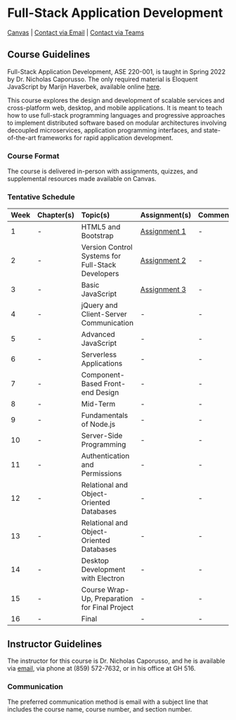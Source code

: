 # Full-Stack Application Development

[Canvas](https://nku.instructure.com/courses/47643) | [Contact via Email](mailto:caporusson1@nku.edu) | 
[Contact via Teams](https://teams.microsoft.com/l/chat/0/0?users=caporusson1@nku.edu)

## Course Guidelines

Full-Stack Application Development, ASE 220-001, is taught in Spring 2022 by Dr. Nicholas Caporusso. The only required 
material is Eloquent JavaScript by Marijn Haverbek, available online [here](https://eloquentjavascript.net/).

This course explores the design and development of scalable services and cross-platform web, desktop, and mobile 
applications. It is meant to teach how to use full-stack programming languages and progressive approaches to implement 
distributed software based on modular architectures involving decoupled microservices, application programming 
interfaces, and state-of-the-art frameworks for rapid application development.

### Course Format

The course is delivered in-person with assignments, quizzes, and supplemental resources made available on Canvas.

### Tentative Schedule

| Week | Chapter(s) | Topic(s)                                          | Assignment(s)                                                                                                        | Comment(s) |
|:-----|:-----------|:--------------------------------------------------|:---------------------------------------------------------------------------------------------------------------------|:-----------|
| 1    | -          | HTML5 and Bootstrap                               | [Assignment 1](https://github.com/muzzarellimj/full-stack-application-development/tree/main/assignment/assignment-1) | -          |
| 2    | -          | Version Control Systems for Full-Stack Developers | [Assignment 2](https://github.com/muzzarellimj/full-stack-application-development/tree/main/assignment/assignment-2) | -          |
| 3    | -          | Basic JavaScript                                  | [Assignment 3](https://github.com/muzzarellimj/full-stack-application-development/tree/main/assignment/assignment-3) | -          |
| 4    | -          | jQuery and Client-Server Communication            | -                                                                                                                    | -          |
| 5    | -          | Advanced JavaScript                               | -                                                                                                                    | -          |
| 6    | -          | Serverless Applications                           | -                                                                                                                    | -          |
| 7    | -          | Component-Based Front-end Design                  | -                                                                                                                    | -          |
| 8    | -          | Mid-Term                                          | -                                                                                                                    | -          |
| 9    | -          | Fundamentals of Node.js                           | -                                                                                                                    | -          |
| 10   | -          | Server-Side Programming                           | -                                                                                                                    | -          |
| 11   | -          | Authentication and Permissions                    | -                                                                                                                    | -          |
| 12   | -          | Relational and Object-Oriented Databases          | -                                                                                                                    | -          |
| 13   | -          | Relational and Object-Oriented Databases          | -                                                                                                                    | -          |
| 14   | -          | Desktop Development with Electron                 | -                                                                                                                    | -          |
| 15   | -          | Course Wrap-Up, Preparation for Final Project     | -                                                                                                                    | -          |
| 16   | -          | Final                                             | -                                                                                                                    | -          |

## Instructor Guidelines

The instructor for this course is Dr. Nicholas Caporusso, and he is available via [email](mailto:caporusson1@nku.edu), 
via phone at (859) 572-7632, or in his office at GH 516.

### Communication

The preferred communication method is email with a subject line that includes the course name, course number, and 
section number.
